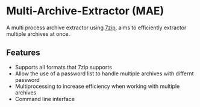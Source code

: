 # Multi-Archive-Extractor (MAE)
A multi process archive extractor using [7zip](https://www.7-zip.org/), aims to efficiently extractor multiple archives at once.

## Features
- Supports all formats that 7zip supports
- Allow the use of a password list to handle multiple archives with differnt password
- Multiprocessing to increase efficiency when working with multiple archives
- Command line interface

